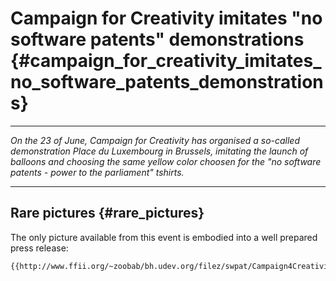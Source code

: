 # Campaign for Creativity imitates \"no software patents\" demonstrations {#campaign_for_creativity_imitates_no_software_patents_demonstrations}

------------------------------------------------------------------------

*On the 23 of June, Campaign for Creativity has organised a so-called
demonstration Place du Luxembourg in Brussels, imitating the launch of
balloons and choosing the same yellow color choosen for the \"no
software patents - power to the parliament\" tshirts.*

------------------------------------------------------------------------

## Rare pictures {#rare_pictures}

The only picture available from this event is embodied into a well
prepared press release:

```{=mediawiki}
{{http://www.ffii.org/~zoobab/bh.udev.org/filez/swpat/Campaign4Creativity/news.com.jpg}}
```
